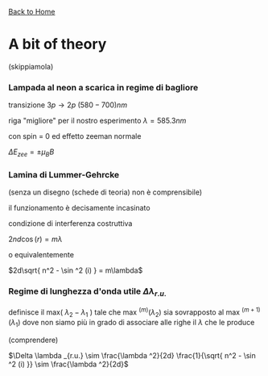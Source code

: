 [Back to Home](readMe.md)

# A bit of theory

(skippiamola)

### Lampada al neon a scarica in regime di bagliore

transizione $3p \rightarrow 2p$  $(580 - 700) nm$

riga "migliore" per il nostro esperimento $\lambda = 585.3 nm$

con spin = 0 ed effetto zeeman normale

$\Delta E_{zee} = \pm \mu _{B} B$

### Lamina di Lummer-Gehrcke

(senza un disegno (schede di teoria) non è comprensibile)

il funzionamento è decisamente incasinato

condizione di interferenza costruttiva

$2nd\cos (r) = m\lambda$ 

o equivalentemente

$2d\sqrt{ n^2 - \sin ^2 (i) } = m\lambda$

### Regime di lunghezza d'onda utile $\Delta \lambda _{r.u.}$

definisce il max( $\lambda _2 - \lambda _1$ ) tale che max $^{(m)}(\lambda _2)$ sia sovrapposto al max $^{(m+1)}(\lambda _1)$ dove non siamo più in grado di associare alle righe il $\lambda$ che le produce

(comprendere)

$\Delta \lambda _{r.u.} \sim \frac{\lambda ^2}{2d} \frac{1}{\sqrt{ n^2 - \sin ^2 (i) }} \sim \frac{\lambda ^2}{2d}$

